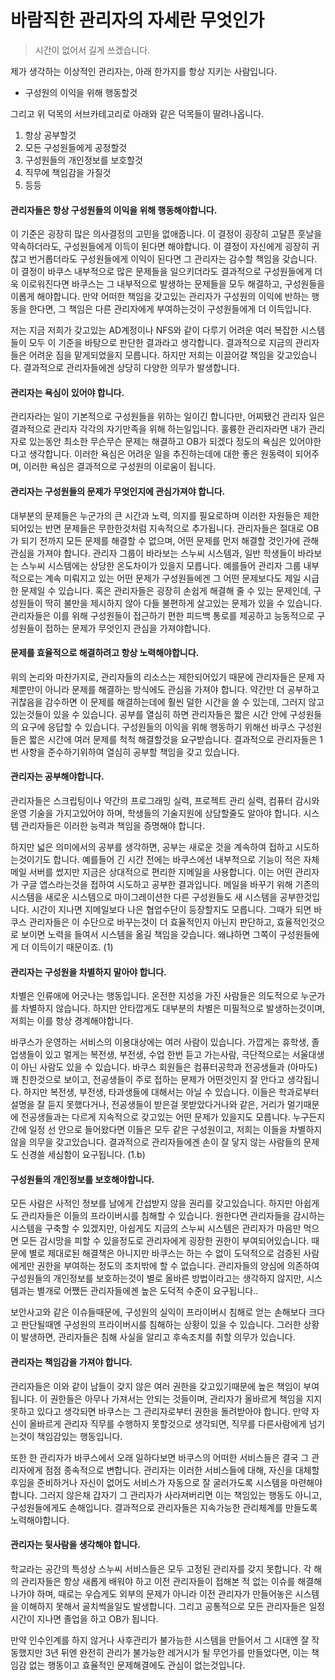 바람직한 관리자의 자세란 무엇인가
========
> 시간이 없어서 길게 쓰겠습니다.

제가 생각하는 이상적인 관리자는, 아래 한가지를 항상 지키는 사람입니다.

* 구성원의 이익을 위해 행동할것

그리고 위 덕목의 서브카테고리로 아래와 같은 덕목들이 딸려나옵니다.

1.  항상 공부할것
2.  모든 구성원들에게 공정할것
3.  구성원들의 개인정보를 보호할것
4.  직무에 책임감을 가질것
5.  등등

#### 관리자들은 항상 구성원들의 이익을 위해 행동해야합니다.
이 기준은 굉장히 많은 의사결정의 고민을 없애줍니다. 이 결정이 굉장히 고달픈
훗날을 약속하더라도, 구성원들에게 이득이 된다면 해야합니다. 이 결정이 자신에게
굉장히 귀찮고 번거롭더라도 구성원들에게 이익이 된다면 그 관리자는 감수할 책임을
갖습니다. 이 결정이 바쿠스 내부적으로 많은 문제들을 일으키더라도 결과적으로
구성원들에게 더욱 이로워진다면 바쿠스는 그 내부적으로 발생하는 문제들을 모두
해결하고, 구성원들을 이롭게 해야합니다. 만약 어떠한 책임을 갖고있는 관리자가
구성원의 이익에 반하는 행동을 한다면, 그 책임은 다른 관리자에게 부여하는것이
구성원들에게 더 이득입니다.

저는 지금 저희가 갖고있는 AD계정이나 NFS와 같이 다루기 어려운 여러 복잡한
시스템들이 모두 이 기준을 바탕으로 판단한 결과라고 생각합니다. 결과적으로 지금의
관리자들은 어려운 짐을 맡게되었을지 모릅니다. 하지만 저희는 이끌어갈 책임을
갖고있습니다. 결과적으로 관리자들에겐 상당히 다양한 의무가 발생합니다.

#### 관리자는 욕심이 있어야 합니다.
관리자라는 일이 기본적으로 구성원들을 위하는 일이긴 합니다만, 어찌됐건 관리자
일은 결과적으로 관리자 각각의 자기만족을 위해 하는일입니다. 훌륭한 관리자라면
내가 관리자로 있는동안 최소한 무슨무슨 문제는 해결하고 OB가 되겠다 정도의 욕심은
있어야한다고 생각합니다. 이러한 욕심은 어려운 일을 추진하는데에 대한 좋은
원동력이 되어주며, 이러한 욕심은 결과적으로 구성원의 이로움이 됩니다.

#### 관리자는 구성원들의 문제가 무엇인지에 관심가져야 합니다.
대부분의 문제들은 누군가의 큰 시간과 노력, 의지를 필요로하며 이러한 자원들은
제한되어있는 반면 문제들은 무한한것처럼 지속적으로 추가됩니다. 관리자들은 절대로
OB가 되기 전까지 모든 문제를 해결할 수 없으며, 어떤 문제를 먼저 해결할 것인가에
관해 관심을 가져야 합니다. 관리자 그룹이 바라보는 스누씨 시스템과, 일반 학생들이
바라보는 스누씨 시스템에는 상당한 온도차이가 있을지 모릅니다. 예를들어 관리자
그룹 내부적으로는 계속 미뤄지고 있는 어떤 문제가 구성원들에겐 그 어떤 문제보다도
제일 시급한 문제일 수 있습니다. 혹은 관리자들은 굉장히 손쉽게 해결해 줄 수 있는
문제인데, 구성원들이 딱히 불만을 제시하지 않아 다들 불편하게 살고있는 문제가
있을 수 있습니다. 관리자들은 이를 위해 구성원들이 접근하기 편한 피드백 통로를
제공하고 능동적으로 구성원들이 접하는 문제가 무엇인지 관심을 가져야합니다.

#### 문제를 효율적으로 해결하려고 항상 노력해야합니다.
위의 논리와 마찬가지로, 관리자들의 리소스는 제한되어있기 때문에 관리자들은 문제
자체뿐만이 아니라 문제를 해결하는 방식에도 관심을 가져야 합니다. 약간만 더
공부하고 귀찮음을 감수하면 이 문제를 해결하는데에 훨씬 덜한 시간을 쓸 수 있는데,
그러지 않고있는것들이 있을 수 있습니다. 공부를 열심히 하면 관리자들은 짧은 시간
안에 구성원들의 요구에 응답할 수 있습니다. 구성원들의 이익을 위해 행동하기
위해선 바쿠스 구성원들은 짧은 시간에 여러 문제를 척척 해결할것을 요구받습니다.
결과적으로 관리자들은 1번 사항을 준수하기위하여 열심히 공부할 책임을 갖고
있습니다.

#### 관리자는 공부해야합니다.
관리자들은 스크립팅이나 약간의 프로그래밍 실력, 프로젝트 관리 실력, 컴퓨터
감시와 운영 기술을 가지고있어야 하며, 학생들의 기술지원에 상담할줄도 알아야
합니다. 시스템  관리자들은 이러한 능력과 책임을 증명해야 합니다.

하지만 넓은 의미에서의 공부를 생각하면, 공부는 새로운 것을 계속하여 접하고
시도하는것이기도 합니다. 예를들어 긴 시간 전에는 바쿠스에선 내부적으로 기능이
적은 자체 메일 서버를 썼지만 지금은 상대적으로 편리한 지메일을 사용합니다. 이는
어떤 관리자가 구글 앱스라는것을 접하여 시도하고 공부한 결과입니다. 메일을 바꾸기
위해 기존의 시스템을 새로운 시스템으로 마이그레이션한 다른 구성원들도 새
시스템을 공부한것입니다. 시간이 지나면 지메일보다 나은 협업수단이 등장할지도
모릅니다. 그때가 되면 바쿠스 관리자들은 이 수단으로 바꾸는것이 더 효율적인지
아닌지 판단하고, 효율적인것으로 보이면 노력을 들여서 시스템을 옮길 책임을
갖습니다. 왜냐하면 그쪽이 구성원들에게 더 이득이기 때문이죠. (1)

#### 관리자는 구성원을 차별하지 말아야 합니다.
차별은 인류애에 어긋나는 행동입니다. 온전한 지성을 가진 사람들은 의도적으로
누군가를 차별하지 않습니다. 하지만 안타깝게도 대부분의 차별은 미필적으로
발생하는것이며, 저희는 이를 항상 경계해야합니다.

바쿠스가 운영하는 서비스의 이용대상에는 여러 사람이 있습니다. 가깝게는 휴학생,
졸업생들이 있고 멀게는 복전생, 부전생, 수업 한번 듣고 가는사람, 극단적으로는
서울대생이 아닌 사람도 있을 수 있습니다. 바쿠스 회원들은 컴퓨터공학과 전공생들과
(아마도) 꽤 친한것으로 보이고, 전공생들이 주로 접하는 문제가 어떤것인지 잘
안다고 생각됩니다. 하지만 복전생, 부전생, 타과생들에 대해서는 아닐 수 있습니다.
이들은 학과로부터 설명을 잘 듣지 못했다거나, 전공생들이 받은걸 못받았다거나와
같은, 거리가 멀기때문에 전공생들과는 다르게 지속적으로 갖고있는 어떤 문제가
있을지도 모릅니다. 누구든지간에 일정 선 안으로 들어왔다면 이들은 모두 같은
구성원이고, 저희는 이들을 차별하지 않을 의무을 갖고있습니다. 결과적으로
관리자들에겐 손이 잘 닿지 않는 사람들의 문제도 신경쓸 세심함이 요구됩니다.
(1.b)

#### 구성원들의 개인정보를 보호해야합니다.
모든 사람은 사적인 정보를 남에게 간섭받지 않을 권리를 갖고있습니다. 하지만
아쉽게도 관리자들은 이들의 프라이버시를 침해할 수 있습니다. 원한다면 관리자들을
감시하는 시스템을 구축할 수 있겠지만, 아쉽게도 지금의 스누씨 시스템은 관리자가
마음만 먹으면 모든 감시망을 피할 수 있을정도로 관리자에게 굉장한 권한이
부여되어있습니다. 때문에 별로 제대로된 해결책은 아니지만 바쿠스는 하는 수 없이
도덕적으로 검증된 사람에게만 권한을 부여하는 정도의 조치밖에 할 수 없습니다.
관리자들의 양심에 의존하여 구성원들의 개인정보를 보호하는것이 별로 올바른
방법이라고는 생각하지 않지만, 시스템과는 별개로 어쨌든 관리자들에겐 높은 도덕적
수준이 요구됩니다..

보안사고와 같은 이슈들때문에, 구성원의 실익이 프라이버시 침해로 얻는 손해보다
크다고 판단될때엔 구성원의 프라이버시를 침해하는 상황이 있을 수 있습니다. 그러한
상황이 발생하면, 관리자들은 침해 사실을 알리고 후속조치를 취할 의무가 있습니다.

#### 관리자는 책임감을 가져야 합니다.
관리자들은 이와 같이 남들이 갖지 않은 여러 권한을 갖고있기때문에 높은 책임이
부여됩니다. 이 권한들은 아무나 가져서는 안되는 것들이며, 관리자가 올바르게
책임을 지지 못하고 있다고 생각되면 바쿠스는 그 관리자로부터 권한을 돌려받아야
합니다. 만약 자신이 올바르게 관리자 직무를 수행하지 못할것으로 생각되면, 직무를
다른사람에게 넘기는것이 책임감있는 행동입니다.

또한 한 관리자가 바쿠스에서 오래 일하다보면 바쿠스의 어떠한 서비스들은 결국 그
관리자에게 점점 종속적으로 변합니다. 관리자는 이러한 서비스들에 대해, 자신을
대체할 후임을 준비하거나 자신이 없어도 서비스가 자동으로 잘 굴러가도록 시스템을
마련해야합니다. 그러지 않은채 갑자기 그 관리자가 사라져버리면 이는 책임있는
행동도 아니고, 구성원들에게도 손해입니다. 결과적으로 관리자들은 지속가능한
관리체계를 만들도록 노력해야합니다.

#### 관리자는 뒷사람을 생각해야 합니다.
학교라는 공간의 특성상 스누씨 서비스들은 모두 고정된 관리자를 갖지 못합니다. 각
해의 관리자들은 항상 새롭게 배워야 하고 이전 관리자들이 접해본 적 없는 이슈를
해결해나가야 하며, 때로는 우습게도 외부의 문제가 아니라 이전 관리자가 만들어놓은
시스템을 이해하지 못해서 골치썩을일도 발생합니다. 그리고 공통적으로 모든
관리자들은 일정 시간이 지나면 졸업을 하고 OB가 됩니다.

만약 인수인계를 하지 않거나 사후관리가 불가능한 시스템을 만들어서 그 시대엔 잘
작동했지만 3년 뒤엔 완전히 관리가 불가능한 레거시가 될 무언가를 만들었다면, 이는
책임감 없는 행동이고 효율적인 문제해결에도 관심이 없는것입니다.
